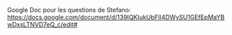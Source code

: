 Google Doc pour les questions de Stefano: https://docs.google.com/document/d/139IQKIukUbFII4DWySU1GEfEpMaYBwDxsLTNVD7eQ_c/edit#
